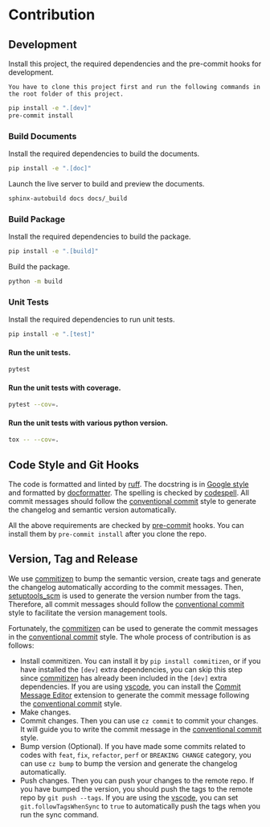 # Contribution

## Development

Install this project, the required dependencies and the pre-commit hooks for development.

````{note}
You have to clone this project first and run the following commands in the root folder of this project.
````

```bash
pip install -e ".[dev]"
pre-commit install
```

### Build Documents

Install the required dependencies to build the documents.

```bash
pip install -e ".[doc]"
```

Launch the live server to build and preview the documents.

```bash
sphinx-autobuild docs docs/_build
```

### Build Package

Install the required dependencies to build the package.

```bash
pip install -e ".[build]"
```

Build the package.

```bash
python -m build
```

### Unit Tests

Install the required dependencies to run unit tests.

```bash
pip install -e ".[test]"
```

#### Run the unit tests.

```bash
pytest
```

#### Run the unit tests with coverage.

```bash
pytest --cov=.
```

#### Run the unit tests with various python version.

```bash
tox -- --cov=.
```

## Code Style and Git Hooks

The code is formatted and linted by [ruff](https://github.com/astral-sh/ruff). The docstring is in [Google style](https://sphinxcontrib-napoleon.readthedocs.io/en/latest/example_google.html) and formatted by [docformatter](https://github.com/PyCQA/docformatter). The spelling is checked by [codespell](https://github.com/codespell-project/codespell). All commit messages should follow the [conventional commit](https://www.conventionalcommits.org/en/v1.0.0/) style to generate the changelog and semantic version automatically.

All the above requirements are checked by [pre-commit](https://pre-commit.com/) hooks. You can install them by `pre-commit install` after you clone the repo.

## Version, Tag and Release

We use [commitizen](https://github.com/commitizen-tools/commitizen) to bump the semantic version, create tags and generate the changelog automatically according to the commit messages. Then, [setuptools_scm](https://github.com/pypa/setuptools_scm) is used to generate the version number from the tags. Therefore, all commit messages should follow the [conventional commit](https://www.conventionalcommits.org/en/v1.0.0/) style to facilitate the version management tools.

Fortunately, the [commitizen](https://github.com/commitizen-tools/commitizen) can be used to generate the commit messages in the [conventional commit](https://www.conventionalcommits.org/en/v1.0.0/) style. The whole process of contribution is as follows:

- Install commitizen. You can install it by `pip install commitizen`, or if you have installed the `[dev]` extra dependencies, you can skip this step since [commitizen](https://github.com/commitizen-tools/commitizen) has already been included in the `[dev]` extra dependencies. If you are using [vscode](https://code.visualstudio.com/), you can install the [Commit Message Editor](https://marketplace.visualstudio.com/items?itemName=adam-bender.commit-message-editor) extension to generate the commit message following the [conventional commit](https://www.conventionalcommits.org/en/v1.0.0/) style.
- Make changes.
- Commit changes. Then you can use `cz commit` to commit your changes. It will guide you to write the commit message in the [conventional commit](https://www.conventionalcommits.org/en/v1.0.0/) style.
- Bump version (Optional). If you have made some commits related to codes with `feat`, `fix`, `refactor`, `perf` or `BREAKING CHANGE` category, you can use `cz bump` to bump the version and generate the changelog automatically.
- Push changes. Then you can push your changes to the remote repo. If you have bumped the version, you should push the tags to the remote repo by `git push --tags`. If you are using the [vscode](https://code.visualstudio.com/), you can set `git.followTagsWhenSync` to `true` to automatically push the tags when you run the sync command.
